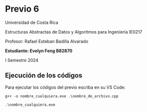 
# Previo 6

Universidad de Costa Rica

Estructuras Abstractas de Datos y Algoritmos para Ingeniería IE0217

Profesor: Rafael Esteban Badilla Alvarado

**Estudiante: Evelyn Feng B82870**

I Semestre 2024


## Ejecución de los códigos

Para ejecutar los códigos del previo escriba en su VS Code:
```
g++ -o nombre_cualquiera.exe .\nombre_de_archivo.cpp

.\nombre_cualquiera.exe 
````
